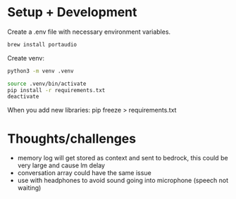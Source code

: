 # Setup + Development

Create a .env file with necessary environment variables.

```bash
brew install portaudio
```

Create venv:

```bash
python3 -m venv .venv

source .venv/bin/activate
pip install -r requirements.txt
deactivate
```


When you add new libraries: pip freeze > requirements.txt

# Thoughts/challenges
- memory log will get stored as context and sent to bedrock, this could be very large
and cause lm delay
- conversation array could have the same issue
- use with headphones to avoid sound going into microphone (speech not waiting)
